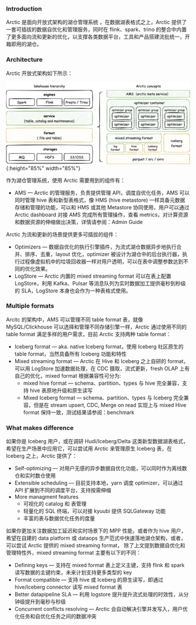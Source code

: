 ### Introduction

Arctic 是面向开放式架构的湖仓管理系统 ，在数据湖表格式之上，Arctic 提供了一套可插拔的数据自优化和管理服务，同时在 flink、spark、trino 的整合中内置了更多面向流和更新的优化，以支撑各类数据平台，工具和产品搭建流批统一，开箱即用的湖仓。

### Architecture

Arctic 开放式架构如下所示：

![Architecture](images/introduce_Arctic.png){:height="85%" width="85%"}

作为湖仓管理系统，使用 Arctic 需要用到的组件有：

- AMS — Arctic 的管理服务，负责提供管理 API，调度自优化任务，AMS 可以同时管理 hive 表和新型表格式，像 HMS (hive metastore) 一样具备元数据存储和管理的功能，可以和 HMS 或其他 Metastore 协同使用，用户可以通过 Arctic dashboard 对接 AMS 完成所有管理操作，查看 metrics，对计算资源和数据资源的伸缩做出决策，详情请参阅：Admin Guide

Arctic 为流和更新的场景提供更多可插拔的组件：

- Optimizers — 数据自优化的执行引擎插件，为流式湖仓数据异步地执行合并、排序、去重，layout 优化，optimizer 被设计为湖仓中的后台执行器，执行过程像虚拟机中的垃圾回收器一样对用户透明，可以在表中调整参数达到不同的优化效果。
- LogStore — Arctic 内置的 mixed streaming format 可以在表上配置 LogStore，利用 Kafka、Pulsar 等消息队列为实时数据加工提供毫秒到秒级的 SLA，LogStore 本身也会作为一种表格式使用。

### Multiple formats

Arcitc 的架构中，AMS 可以管理不同 table format 表，就像 MySQL/Clickhouse 可以选择和管理不同存储引擎一样，Arctic 通过使用不同的 table format 满足多样的用户需求，目前 Arctic 支持两种 table format：

- Iceberg format — aka. native Iceberg format，使用 Iceberg 社区原生的 table format，当然具备所有 Iceberg 功能和特性
- Mixed streaming format — Arctic 在 Hive 和 Iceberg 之上自研的 format，可以用 LogStore 加速数据处理，在 CDC 摄取，流式更新，fresh OLAP 上有自己的优化，mixed format 根据兼容性可分为:
    * mixed hive format —  schema、partition、types 与 hive 完全兼容，支持 hive 表原地升级和原生读写
    * Mixed Iceberg format — schema、partition、types 与 Iceberg 完全兼容，但是在 stream upsert, CDC, Merge on read 实现上与 mixed Hive format 保持一致，测试结果请参阅：benchmark

### What makes difference

如果你是 Iceberg 用户，或在调研 Hudi/Iceberg/Delta 这类新型数据湖表格式，希望在生产场景中应用它，可以尝试用 Arctic 来管理原生 Iceberg 表，在 Iceberg 之上，Arctic 提供了：

- Self-optimizing — 对用户无感的异步数据自优化功能，可以同时作为离线数仓和实时数仓使用
- Extensible scheduling — 目前支持本地，yarn 调度 optimizer，可以通过 API 扩展到不同的调度平台，支持按需伸缩
- More managment features
    * 可视化的 catalog 和 表管理
    * 轻量化的 SQL 终端，可以对接 kyuubi 提供 SQLGateway 功能
    * 丰富的表与数据优化任务的度量

如果你更加关注数据加工延迟和实时场景下的 MPP 性能，或者作为 hive 用户，希望在自建的 data platform 或 dataops 生产范式中快速落地湖仓架构，或者，可以尝试 Arctic 提供的 mixed streaming format， 除了上文提到数据自优化和管理特性外，mixed streaming format 主要有以下的不同：

- Defining keys — 支持在 mixed format 表上定义主键，支持 flink 和 spark 读写数据的主键约束，未来计划支持更多类型的 key
- Format compatible — 支持 hive 或 Iceberg 的原生读写，即通过 hive/Iceberg connector 读写 mixed format 表
- Better datapipeline SLA — 利用 logstore 提升提升流式处理的时效性，从分钟级提升到毫秒与秒级
- Concurrent conflicts resolving — Arctic 会自动解决引擎并发写入，用户优化任务和自优化任务之间的数据冲突
